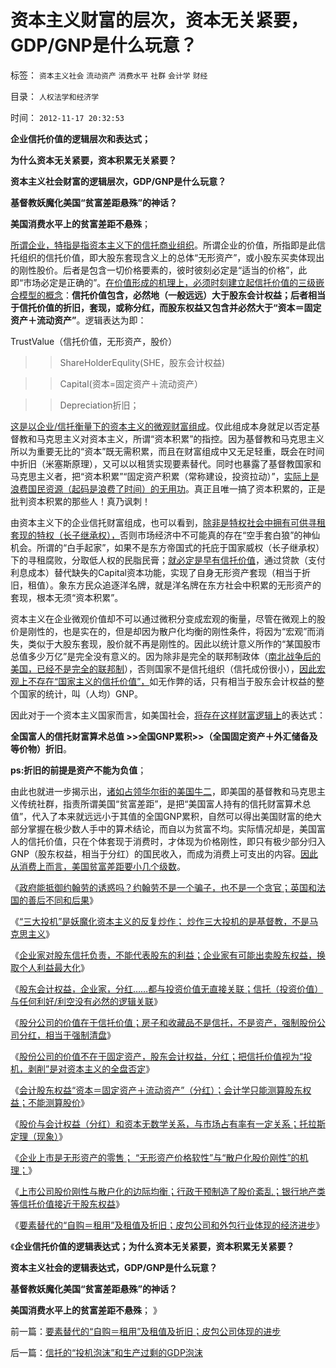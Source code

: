 # 资本主义财富的层次，资本无关紧要，GDP/GNP是什么玩意？

标签： `资本主义社会` `流动资产` `消费水平` `社群` `会计学` `财经` 

目录： `人权法学和经济学`

时间： `2012-11-17 20:32:53`

**企业信托价值的逻辑层次和表达式；**

**为什么资本无关紧要，资本积累无关紧要？**

**资本主义社会财富的逻辑层次，GDP/GNP是什么玩意？**

**基督教妖魔化美国“贫富差距悬殊”的神话？**

**美国消费水平上的贫富差距不悬殊**；

[所谓企业，特指是指资本主义下的信托商业组织](../../../2012/11/10/为什么工团主义一步步变成邪恶的马克思主义.md)。所谓企业的价值，所指即是此信托组织的信托价值，即大股东套现含义上的总体“无形资产”，或小股东买卖体现出的刚性股价。后者是包含一切价格要素的，彼时彼刻必定是“适当的价格”，此即“市场必定是正确的”。[在价值形成的机理上，必须时刻建立起信托价值的三级嵌合模型的概念](../../../2010/1/22/经济学是研究产权之间交换关系的科学.md)：**信托价值包含，必然地（一般远远）大于股东会计权益；后者相当于信托价值的折旧，套现，或称分红，而股东权益又包含并必然大于“资本＝固定资产＋流动资产”**。逻辑表达为即：

TrustValue（信托价值，无形资产，股价）

>> ShareHolderEqulity(SHE，股东会计权益)

>> Capital(资本=固定资产＋流动资产）

>> Depreciation折旧；

[这是以企业/信托衡量下的资本主义的微观财富组成](../../../2009/12/1/藏富于民才能富国强兵的经济原理.md)。仅此组成本身就足以否定基督教和马克思主义对资本主义，所谓“资本积累”的指控。因为基督教和马克思主义所以为重要无比的“资本”既无需积累，而且在财富组成中又无足轻重，既会在时间中折旧（米塞斯原理），又可以以租赁实现要素替代。同时也暴露了基督教国家和马克思主义者，把“资本积累”“固定资产积累（常称建设，投资拉动）”，[实际上是浪费国民资源（起码是浪费了时间）的无用功](../../../2009/12/28/“生产倒退”可能社会进步.md)。真正且唯一搞了资本积累的，正是批判资本积累的那些人！真乃讽刺！

由资本主义下的企业信托财富组成，也可以看到，[除非是特权社会中拥有可供寻租套现的特权（长子继承权），](../../../2012/10/18/长子继承权＋监管＝反垄断＝君主制;.md)否则市场经济中不可能真的存在“空手套白狼”的神仙机会。所谓的“白手起家”，如果不是东方帝国式的托庇于国家威权（长子继承权）下的寻租腐败，分取低人权的民脂民膏；[就必定是早有信托价值](../../../2012/11/8/信托等价于资本主义，信托不是资本积累.md)，通过贷款（支付利息成本）替代缺失的Capital资本功能，实现了自身无形资产套现（相当于折旧，租值）。象东方民众追逐洋名牌，就是洋名牌在东方社会中积累的无形资产的套现，根本无须“资本积累”。

资本主义在企业微观价值却不可以通过微积分变成宏观的衡量，尽管在微观上的股价是刚性的，也是实在的，但是却因为散户化均衡的刚性条件，将因为“宏观”而消失，类似于大股东套现，股价就不再是刚性的。因此以统计意义所作的“某国股市总值多少万亿”是完全没有意义的。因为除非是完全的联邦制政体（[南北战争后的美国，已经不是完全的联邦制](../../../2012/1/4/美国“加税容易减税难”恰证“愚民总是大多数”.md)），否则国家不是信托组织（信托成份很小），[因此宏观上不存在“国家主义的信托价值”，](../../../2012/2/26/货币经济不是必须的；国家财富只可能是一小撮；.md)如无作弊的话，只有相当于股东会计权益的整个国家的统计，叫（人均）GNP。

因此对于一个资本主义国家而言，如美国社会，[将存在这样财富逻辑上](../../../2009/11/24/交换创造的价值来自那里？.md)的表达式：

**全国富人的信托财富算术总值 >>全国GNP累积>>（全国固定资产＋外汇储备及等价物）折旧**。

**ps:折旧的前提是资产不能为负值**；

由此也就进一步揭示出，[诸如占领华尔街的美国牛二](../../../2011/10/17/占领大企业，占领福利局，占领华尔街.md)，即美国的基督教和马克思主义传统社群，指责所谓美国“贫富差距”，是把“美国富人持有的信托财富算术总值”，代入了本来就远远小于其值的全国GNP累积，自然可以得出美国财富的绝大部分掌握在极少数人手中的算术结论，而自以为贫富不均。实际情况却是，美国富人的信托价值，只在个体套现于消费时，才体现为价格刚性，即只有极少部分归入GNP（股东权益，相当于分红）的国民收入，而成为消费上可支出的内容。[因此从消费上而言，美国贫富差距要小几个级数](../../../2011/10/15/客观衡量个人财产“贫富差距”的标准不存在.md)。

《[政府能抵御约翰劳的诱惑吗？约翰劳不是一个骗子，也不是一个贪官；英国和法国的善后不同和后果](../../../2012/11/14/政府能抵御约翰劳的诱惑吗？约翰劳不是骗子，也不是贪官.md)》

《[“三大投机”是妖魔化资本主义的反复炒作； 炒作三大投机的是基督教，不是马克思主义](../../../2012/11/14/世界革命史的吊诡，基督教对资本主义的妖魔化！.md)》

《[企业家对股东信托负责，不能代表股东的利益；企业家有可能出卖股东权益，换取个人利益最大化](../../../2012/11/14/希特勒代表德国人民，奥巴马不代表美联邦.md)》

《[股东会计权益，企业家，分红……都与投资价值无直接关联；信托（投资价值）与任何利好/利空没有必然的逻辑关联](../../../2012/11/15/股份公司的投资价值和资本并购的获利原理.md)》

《[股分公司的价值在于信托价值；房子和收藏品不是信托，不是资产，强制股份公司分红，相当于强制清盘](../../../2012/11/15/房子和收藏品不是信托，因此不是“资产”.md)》

《[股份公司的价值不在于固定资产，股东会计权益，分红；把信托价值视为“投机，剥削”是对资本主义的全盘否定](../../../2012/11/15/把信托视作“剥削”是对资本主义的全盘否定.md)》

《[会计股东权益“资本＝固定资产＋流动资产”（分红）；会计学只能测算股东权益；不能测算股价](../../../2012/11/16/会计学只能测算股东权益；不能测算股价.md)》

《[股价与会计权益（分红）和资本无数学关系，与市场占有率有一定关系；托拉斯定理（现象）](../../../2012/11/16/股价，股东会计权益（分红）和资本的关系.md)》

《[企业上市是无形资产的零售； “无形资产价格软性”与“散户化股价刚性”的机理；](../../../2012/11/16/股市是无形资产的零售；“散户化市场股价刚性”的机理.md)》

《[上市公司股价刚性与散户化的边际均衡；行政干预制造了股价紊乱；银行地产类等信托价值接近于股东权益](../../../2012/11/17/上市公司股价刚性与散户化的边际均衡.md)》

《[要素替代的“自购＝租用”及租值及折旧；皮包公司和外包行业体现的经济进步](../../../2012/11/17/要素替代的“自购＝租用”及租值及折旧；皮包公司体现的进步.md)》

《**企业信托价值的逻辑表达式；为什么资本无关紧要，资本积累无关紧要？**

**资本主义社会的逻辑表达式，GDP/GNP是什么玩意？**

**基督教妖魔化美国“贫富差距悬殊”的神话？**

**美国消费水平上的贫富差距不悬殊**； 》



前一篇：[要素替代的“自购＝租用”及租值及折旧；皮包公司体现的进步](../../../2012/11/17/要素替代的“自购＝租用”及租值及折旧；皮包公司体现的进步.md)

后一篇：[信托的“投机泡沫”和生产过剩的GDP泡沫](../../../2012/11/17/信托的“投机泡沫”和生产过剩的GDP泡沫.md)